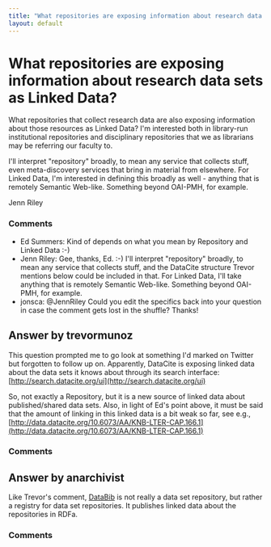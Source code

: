 ```yaml
---
title: "What repositories are exposing information about research data sets as Linked Data?"
layout: default
---
```

What repositories are exposing information about research data sets as Linked Data?
=====================
What repositories that collect research data are also exposing
information about those resources as Linked Data? I'm interested both in
library-run institutional repositories and disciplinary repositories
that we as librarians may be referring our faculty to.

I'll interpret "repository" broadly, to mean any service that collects
stuff, even meta-discovery services that bring in material from
elsewhere. For Linked Data, I'm interested in defining this broadly as
well - anything that is remotely Semantic Web-like. Something beyond
OAI-PMH, for example.

Jenn Riley

### Comments ###
* Ed Summers: Kind of depends on what you mean by Repository and Linked Data :-)
* Jenn Riley: Gee, thanks, Ed. :-) I'll interpret "repository" broadly, to mean any
service that collects stuff, and the DataCite structure Trevor mentions
below could be included in that. For Linked Data, I'll take anything
that is remotely Semantic Web-like. Something beyond OAI-PMH, for
example.
* jonsca: @JennRiley Could you edit the specifics back into your question in case
the comment gets lost in the shuffle? Thanks!


Answer by trevormunoz
----------------
This question prompted me to go look at something I'd marked on Twitter
but forgotten to follow up on. Apparently, DataCite is exposing linked
data about the data sets it knows about through its search interface:
[http://search.datacite.org/ui](http://search.datacite.org/ui)

So, not exactly a Repository, but it is a new source of linked data
about published/shared data sets. Also, in light of Ed's point above, it
must be said that the amount of linking in this linked data is a bit
weak so far, see e.g.,
[http://data.datacite.org/10.6073/AA/KNB-LTER-CAP.166.1](http://data.datacite.org/10.6073/AA/KNB-LTER-CAP.166.1)

### Comments ###

Answer by anarchivist
----------------
Like Trevor's comment, [DataBib](http://databib.org/) is not really a
data set repository, but rather a registry for data set repositories. It
publishes linked data about the repositories in RDFa.

### Comments ###

